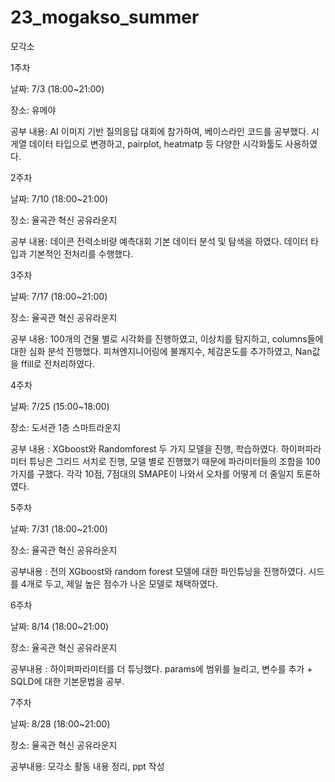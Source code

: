 # 23_mogakso_summer

모각소

1주차

날짜: 7/3 (18:00~21:00)

장소: 유메야

공부 내용: AI 이미지 기반 질의응답 대회에 참가하여, 베이스라인 코드를 공부했다. 시게열 데이터 타입으로 변경하고, pairplot, heatmatp 등 다양한 시각화툴도 사용하였다.


2주차

날짜: 7/10 (18:00~21:00)

장소: 율곡관 혁신 공유라운지

공부 내용: 데이콘 전력소비량 예측대회 기본 데이터 분석 및 탐색을 하였다. 데이터 타입과 기본적인 전처리를 수행했다.

3주차

날짜: 7/17 (18:00~21:00)

장소: 율곡관 혁신 공유라운지

공부 내용: 100개의 건물 별로 시각화를 진행하였고, 이상치를 탐지하고, columns들에 대한 심화 분석 진행했다.
           피쳐엔지니어링에 불쾌지수, 체감온도를 추가하였고, Nan값을 ffill로 전처리하였다.

4주차

날짜: 7/25  (15:00~18:00) 

장소: 도서관 1층 스마트라운지

공부 내용 :  XGboost와 Randomforest 두 가지 모델을 진행, 학습하였다.
            하이퍼파라미터 튜닝은 그리드 서치로 진행, 모델 별로 진행했기 때문에 파라미터들의 조합을 100가지를 구했다.
            각각 10점, 7점대의 SMAPE이 나와서 오차를 어떻게 더 줄일지 토론하였다.

5주차

날짜: 7/31  (18:00~21:00)

장소: 율곡관 혁신 공유라운지

공부내용 : 전의 XGboost와 random forest 모델에 대한 파인튜닝을 진행하였다.
           시드를 4개로 두고, 제일 높은 점수가 나온 모델로 채택하였다.

6주차

날짜: 8/14  (18:00~21:00)

장소: 율곡관 혁신 공유라운지

공부내용 : 하이퍼파라미터를 더 튜닝했다. params에 범위를 늘리고, 변수를 추가
           + SQLD에 대한 기본문법을 공부.

7주차

날짜: 8/28  (18:00~21:00)

장소: 율곡관 혁신 공유라운지

공부내용: 모각소 활동 내용 정리, ppt 작성

